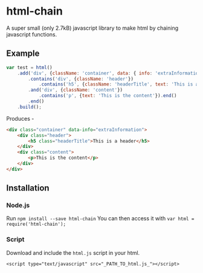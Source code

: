 # html-chain
A super small (only 2.7kB) javascript library to make html by chaining javascript functions.

## Example

```js
var test = html()
    .add('div', {className: 'container', data: { info: 'extraInformation' }})
        .contains('div', {className: 'header'})
            .contains('h5', {className: 'headerTitle', text: 'This is a header'}).end()
        .and('div', {className: 'content'})
            .contains('p', {text: 'This is the content'}).end()
        .end()
    .build();
```

Produces -

```html
<div class="container" data-info="extraInformation">
    <div class="header">
        <h5 class="headerTitle">This is a header</h5>
    </div>
    <div class="content">
        <p>This is the content</p>
    </div>
</div>
```

## Installation

### Node.js

Run
```npm install --save html-chain```
You can then access it with ```var html = require('html-chain');```

### Script

Download and include the ```html.js``` script in your html.

```<script type="text/javascript" src="_PATH_TO_html.js_"></script>```
